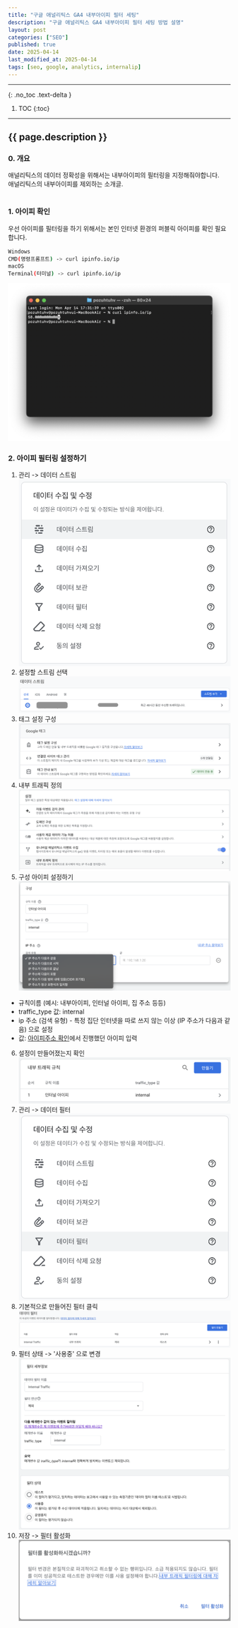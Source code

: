 ```yaml
---
title: "구글 애널리틱스 GA4 내부아이피 필터 세팅"
description: "구글 애널리틱스 GA4 내부아이피 필터 세팅 방법 설명"
layout: post
categories: ["SEO"]
published: true
date: 2025-04-14
last_modified_at: 2025-04-14
tags: [seo, google, analytics, internalip]
---
```

---
{: .no_toc .text-delta }

1. TOC
{:toc}
---

<!-- 글의 제목은 ##
    나머지 큰 제목은 ###
    이후 나머지는 3개이상 -->

## {{ page.description }}

### 0. 개요
애널리틱스의 데이터 정확성을 위해서는 내부아이피의 필터링을 지정해줘야합니다.<br>
애널리틱스의 내부아이피를 제외하는 소개글.<br>
<br>

### 1. 아이피 확인
우선 아이피를 필터링을 하기 위해서는 본인 인터넷 환경의 퍼블릭 아이피를 확인 필요합니다.<br>
```bash
Windows
CMD(명령프롬프트) -> curl ipinfo.io/ip
macOS
Terminal(터미널) -> curl ipinfo.io/ip
```
![seo-google-analytics-internal-1](/assets/img/2025-04-14-seo-google-analytics-internal-1.png)
<br>

### 2. 아이피 필터링 설정하기

1. 관리 -> 데이터 스트림
![seo-google-analytics-internal-2](/assets/img/2025-04-14-seo-google-analytics-internal-2.png)<br>
2. 설정할 스트림 선택
![seo-google-analytics-internal-3](/assets/img/2025-04-14-seo-google-analytics-internal-3.png)<br>
3. 태그 설정 구성
![seo-google-analytics-internal-4](/assets/img/2025-04-14-seo-google-analytics-internal-4.png)<br>
4. 내부 트래픽 정의
![seo-google-analytics-internal-5](/assets/img/2025-04-14-seo-google-analytics-internal-5.png)<br>
5. 구성 아이피 설정하기
![seo-google-analytics-internal-6](/assets/img/2025-04-14-seo-google-analytics-internal-6.png)<br>
- 규칙이름 (예시: 내부아이피, 인터널 아이피, 집 주소 등등)
- traffic_type 값: internal
- ip 주소 (검색 유형) - 특정 집단 인터넷을 따로 쓰지 않는 이상 (IP 주소가 다음과 같음) 으로 설정
- 값: [아이피주소 확인](/2025/04/14/seo-google-analytics-internal#1-아이피-확인)에서 진행했던 아이피 입력<br>
6. 설정이 만들어졌는지 확인
![seo-google-analytics-internal-7](/assets/img/2025-04-14-seo-google-analytics-internal-7.png)<br>
7. 관리 -> 데이터 필터
![seo-google-analytics-internal-8](/assets/img/2025-04-14-seo-google-analytics-internal-8.png)<br>
8. 기본적으로 만들어진 필터 클릭
![seo-google-analytics-internal-9](/assets/img/2025-04-14-seo-google-analytics-internal-9.png)<br>
9. 필터 상태 -> '사용중' 으로 변경
![seo-google-analytics-internal-10](/assets/img/2025-04-14-seo-google-analytics-internal-10.png)<br>
10. 저장 -> 필터 활성화
![seo-google-analytics-internal-11](/assets/img/2025-04-14-seo-google-analytics-internal-11.png)<br>
<br>